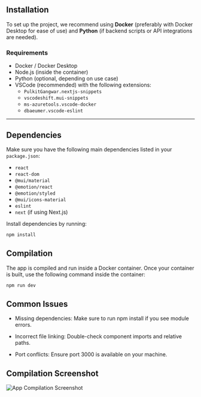 
## Installation

To set up the project, we recommend using **Docker** (preferably with Docker Desktop for ease of use) and **Python** (if backend scripts or API integrations are needed).

### Requirements

- Docker / Docker Desktop  
- Node.js (inside the container)  
- Python (optional, depending on use case)  
- VSCode (recommended) with the following extensions:  
  - `PulkitGangwar.nextjs-snippets`  
  - `vscodeshift.mui-snippets`  
  - `ms-azuretools.vscode-docker`  
  - `dbaeumer.vscode-eslint`  

---

## Dependencies

Make sure you have the following main dependencies listed in your `package.json`:

- `react`  
- `react-dom`  
- `@mui/material`  
- `@emotion/react`  
- `@emotion/styled`  
- `@mui/icons-material`  
- `eslint`  
- `next` (if using Next.js)  

Install dependencies by running:

```bash
npm install
```

## Compilation

The app is compiled and run inside a Docker container. Once your container is built, use the following command inside the container:

```bash
npm run dev
```
## Common Issues
- Missing dependencies: Make sure to run npm install if you see module errors.

- Incorrect file linking: Double-check component imports and relative paths.

- Port conflicts: Ensure port 3000 is available on your machine.

## Compilation Screenshot
 ![App Compilation Screenshot](/image.png)




